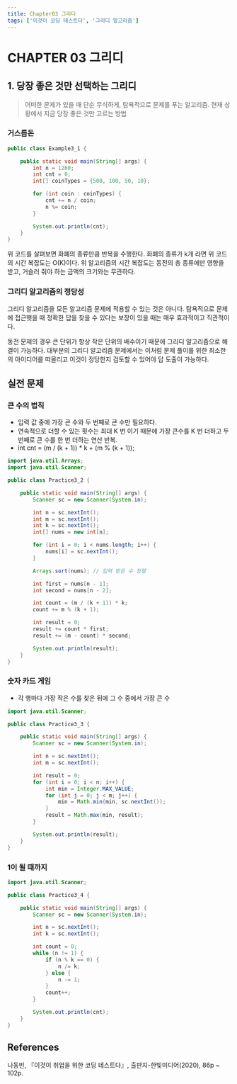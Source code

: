 ```yaml
---
title: Chapter03 그리디
tags: ['이것이 코딩 테스트다', '그리디 알고리즘']
---
```


# CHAPTER 03 그리디

## 1. 당장 좋은 것만 선택하는 그리디
> 어떠한 문제가 있을 때 단순 무식하게, 탐욕적으로 문제를 푸는 알고리즘. 현재 상황에서 지금 당장 좋은 것만 고르는 방법

### 거스름돈 

```java
public class Example3_1 {

    public static void main(String[] args) {
        int n = 1260;
        int cnt = 0;
        int[] coinTypes = {500, 100, 50, 10};

        for (int coin : coinTypes) {
            cnt += n / coin;
            n %= coin;
        }

        System.out.println(cnt);
    }
}
```

위 코드를 살펴보면 화폐의 종류만큼 반복을 수행한다. 화폐의 종류가 k개 라면 위 코드의 시간 복잡도는 O(K)이다.
위 알고리즘의 시간 복잡도는 동전의 총 종류에만 영향을 받고, 거슬러 줘야 하는 금액의 크기와는 무관하다.

### 그리디 알고리즘의 정당성

그리디 알고리즘을 모든 알고리즘 문제에 적용할 수 있는 것은 아니다.
탐욕적으로 문제에 접근햇을 때 정확한 답을 찾을 수 있다는 보장이 있을 때는 매우 효과적이고 직관적이다.

동전 문제의 경우 큰 단위가 항상 작은 단위의 배수이기 때문에 그리디 알고리즘으로 해결이 가능하다.
대부분의 그리디 알고리즘 문제에서는 이처럼 문제 풀이를 위한 최소한의 아이디어를 떠올리고 이것이 정당한지 검토할 수 있어야 답 도출이 가능하다.

## 실전 문제

### 큰 수의 법칙 

 * 입력 값 중에 가장 큰 수와 두 번째로 큰 수만 필요하다. 
 * 연속적으로 더할 수 있는 횟수는 최대 K 번 이기 때문에 가장 큰수를 K 번 더하고 두 번째로 큰 수를 한 번 더하는 연산 반복.
 * int cnt = (m / (k + 1)) * k + (m % (k + 1));

```java
import java.util.Arrays;
import java.util.Scanner;

public class Practice3_2 {

    public static void main(String[] args) {
        Scanner sc = new Scanner(System.in);

        int n = sc.nextInt();
        int m = sc.nextInt();
        int k = sc.nextInt();
        int[] nums = new int[n];

        for (int i = 0; i < nums.length; i++) {
            nums[i] = sc.nextInt();
        }

        Arrays.sort(nums); // 입력 받은 수 정렬

        int first = nums[n - 1];
        int second = nums[n - 2];

        int count = (m / (k + 1)) * k;
        count += m % (k + 1);

        int result = 0;
        result += count * first;
        result += (m - count) * second;

        System.out.println(result);
    }
}
```

### 숫자 카드 게임 

 * 각 행마다 가장 작은 수를 찾은 뒤에 그 수 중에서 가장 큰 수

```java
import java.util.Scanner;

public class Practice3_3 {

    public static void main(String[] args) {
        Scanner sc = new Scanner(System.in);

        int n = sc.nextInt();
        int m = sc.nextInt();

        int result = 0;
        for (int i = 0; i < n; i++) {
            int min = Integer.MAX_VALUE;
            for (int j = 0; j < m; j++) {
                min = Math.min(min, sc.nextInt());
            }
            result = Math.max(min, result);
        }

        System.out.println(result);
    }
}
```

### 1이 될 때까지

```java
import java.util.Scanner;

public class Practice3_4 {

    public static void main(String[] args) {
        Scanner sc = new Scanner(System.in);

        int n = sc.nextInt();
        int k = sc.nextInt();

        int count = 0;
        while (n != 1) {
            if (n % k == 0) {
                n /= k;
            } else {
                n -= 1;
            }
            count++;
        }

        System.out.println(cnt);
    }
}
```

## References

나동빈, 『이것이 취업을 위한 코딩 테스트다』, 출판지-한빛미디어(2020), 86p ~ 102p.

<TagLinks />